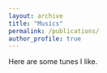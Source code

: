 ```yaml
---
layout: archive
title: "Musics"
permalink: /publications/
author_profile: true
---
```


Here are some tunes I like.
